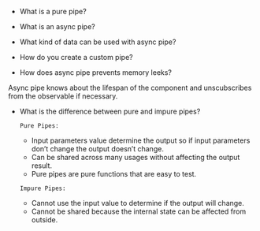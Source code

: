 * What is a pure pipe?
* What is an async pipe?
* What kind of data can be used with async pipe?
* How do you create a custom pipe?

* How does async pipe prevents memory leeks?

Async pipe knows about the lifespan of the component and unscubscribes from the observable if necessary. 

* What is the difference between pure and impure pipes?

  `Pure Pipes:`

  * Input parameters value determine the output so if input parameters don’t change the output doesn’t change.
  * Can be shared across many usages without affecting the output result.
  * Pure pipes are pure functions that are easy to test.

  `Impure Pipes:`

  * Cannot use the input value to determine if the output will change.
  * Cannot be shared because the internal state can be affected from outside.

